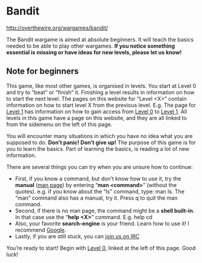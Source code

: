 Bandit
======

http://overthewire.org/wargames/bandit/

The Bandit wargame is aimed at absolute beginners. It will teach the
basics needed to be able to play other wargames. **If you notice
something essential is missing or have ideas for new levels, please let
us know!**

Note for beginners
------------------

This game, like most other games, is organised in levels. You start at
Level 0 and try to “beat” or “finish” it. Finishing a level results in
information on how to start the next level. The pages on this website
for “Level &lt;X&gt;” contain information on how to start level X from
the previous level. E.g. The page for [Level 1][Level 1] has information
on how to gain access from [Level 0][Level 0] to [Level 1][Level 1]. All
levels in this game have a page on this website, and they are all linked
to from the sidemenu on the left of this page.

You will encounter many situations in which you have no idea what you
are supposed to do. **Don’t panic! Don’t give up!** The purpose of this
game is for you to learn the basics. Part of learning the basics, is
reading a lot of new information.

There are several things you can try when you are unsure how to
continue:

-   First, if you know a command, but don’t know how to use it, try the
    **manual** ([man page](http://en.wikipedia.org/wiki/Man_page)) by
    entering “**man &lt;command&gt;**” (without the quotes). e.g. if you
    know about the “ls” command, type: man ls. The “man” command also
    has a manual, try it. Press q to quit the man command.
-   Second, if there is no man page, the command might be a **shell
    built-in**. In that case use the “**help &lt;X&gt;**” command. E.g.
    help cd
-   Also, your favorite **search-engine** is your friend. Learn how to
    use it! I recommend [Google](http://www.google.com).
-   Lastly, if you are still stuck, you can [join us on IRC][IRC]

You’re ready to start! Begin with [Level 0][Level 0], linked at the left
of this page. Good luck!

[Level 0]: http://overthewire.org/wargames/bandit/bandit0.html
[Level 1]: http://overthewire.org/wargames/bandit/bandit1.html
[IRC]: http://overthewire.org/about/contact.html

